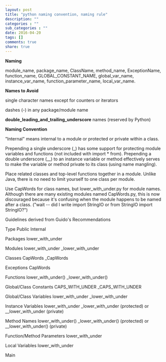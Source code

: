 ```yaml
---
layout: post
title: "python naming convention, naming rule"
description: ""
categories : ""
sub_categories : ""
date: 2016-04-20
tags: []
comments: true
share: true
---
```


**Naming**

  

module_name, package_name, ClassName, method_name, ExceptionName,
function_name, GLOBAL_CONSTANT_NAME, global_var_name, instance_var_name,
function_parameter_name, local_var_name.

  

**Names to Avoid**

  

single character names except for counters or iterators

dashes (-) in any package/module name

__double_leading_and_trailing_underscore__ names (reserved by Python)

  

**Naming Convention**

  

"Internal" means internal to a module or protected or private within a class.

  

Prepending a single underscore (_) has some support for protecting module
variables and functions (not included with import * from). Prepending a double
underscore (__) to an instance variable or method effectively serves to make
the variable or method private to its class (using name mangling).

  

Place related classes and top-level functions together in a module. Unlike
Java, there is no need to limit yourself to one class per module.

  

Use CapWords for class names, but lower_with_under.py for module names.
Although there are many existing modules named CapWords.py, this is now
discouraged because it's confusing when the module happens to be named after a
class. ("wait -- did I write import StringIO or from StringIO import
StringIO?")

  

Guidelines derived from Guido's Recommendations

  

Type Public Internal

  

Packages lower_with_under

  

Modules lower_with_under _lower_with_under

  

Classes CapWords _CapWords

  

Exceptions CapWords

  

Functions lower_with_under() _lower_with_under()

  

Global/Class Constants CAPS_WITH_UNDER _CAPS_WITH_UNDER

  

Global/Class Variables lower_with_under _lower_with_under

  

Instance Variables lower_with_under _lower_with_under (protected) or
__lower_with_under (private)

  

Method Names lower_with_under() _lower_with_under() (protected) or
__lower_with_under() (private)

  

Function/Method Parameters lower_with_under

  

Local Variables lower_with_under

  

Main

